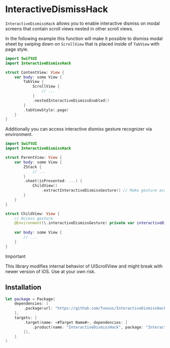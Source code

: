 # InteractiveDismissHack

`InteractiveDismissHack` allows you to enable interactive dismiss on modal screens that contain scroll views nested in other scroll views.

In the following example this function will make it possible to dismiss modal sheet by swiping down on `ScrollView` that is placed inside of `TabView` with page style.

```swift
import SwiftUI
import InteractiveDismissHack

struct ContentView: View {
    var body: some View {
        TabView {
            ScrollView {
                // ...
            }
            .nestedInteractiveDismissEnabled()
        }
        .tabViewStyle(.page)
    }
}
```

Additionally you can access interactive dismiss gesture recognizer via environment.

```swift
import SwiftUI
import InteractiveDismissHack

struct ParentView: View {
    var body: some View {
        ZStack {
            // ...
        }
        .sheet(isPresented: ...) {
            ChildView()
                .extractInteractiveDismissGesture() // Make gesture available
        }
    }
}

struct ChildView: View {
    // Access gesture
    @Environment(\.interactiveDismissGesture) private var interactiveDismissGesture
    
    var body: some View {
        // ...
    }
}
```  

> [!IMPORTANT]
> This library modifies internal behavior of UIScrollView and might break with newer version of iOS. Use at your own risk.

## Installation

```swift
let package = Package(
    dependencies: [
        .package(url: "https://github.com/Tunous/InteractiveDismissHack", from: "0.1.0"),
    ],
    targets: [
        .target(name: <#Target Name#>, dependencies: [
            .product(name: "InteractiveDismissHack", package: "InteractiveDismissHack"),
        ]),
    ]
)
```
